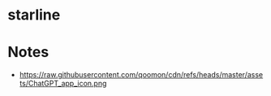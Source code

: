 # starline


# Notes
- https://raw.githubusercontent.com/qoomon/cdn/refs/heads/master/assets/ChatGPT_app_icon.png